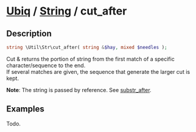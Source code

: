 [Ubiq](../index.md) / [String](../index.md#string) / cut_after
======


Description
-------- 

```php
string \Util\Str\cut_after( string &$hay, mixed $needles );
```

Cut & returns the portion of string from the first match of a specific character/sequence to the end. <br>
If several matches are given, the sequence that generate the larger cut is kept.

**Note**: The string is passed by reference. See [substr_after](./substr_after.md).



Examples
--------

Todo.